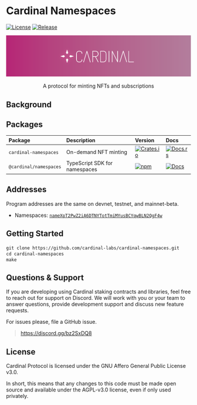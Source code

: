 # Cardinal Namespaces

[![License](https://img.shields.io/badge/license-AGPL%203.0-blue)](https://github.com/cardinal-labs/cardinal-namespaces/blob/master/LICENSE)
[![Release](https://github.com/cardinal-labs/cardinal-namespaces/actions/workflows/release.yml/badge.svg?branch=v0.0.27)](https://github.com/cardinal-labs/cardinal-namespaces/actions/workflows/release.yml)

<p align="center">
    <img src="./images/banner.png" />
</p>

<p align="center">
    A protocol for minting NFTs and subscriptions
</p>

## Background

## Packages

| Package                | Description                   | Version                                                                                                             | Docs                                                                                                            |
| :--------------------- | :---------------------------- | :------------------------------------------------------------------------------------------------------------------ | :-------------------------------------------------------------------------------------------------------------- |
| `cardinal-namespaces`  | On-demand NFT minting         | [![Crates.io](https://img.shields.io/crates/v/cardinal-namespaces)](https://crates.io/crates/cardinal-namespaces)   | [![Docs.rs](https://docs.rs/cardinal-namespaces/badge.svg)](https://docs.rs/cardinal-namespaces)                |
| `@cardinal/namespaces` | TypeScript SDK for namespaces | [![npm](https://img.shields.io/npm/v/@cardinal/namespaces.svg)](https://www.npmjs.com/package/@cardinal/namespaces) | [![Docs](https://img.shields.io/badge/docs-typedoc-blue)](https://cardinal-labs.github.io/cardinal-namespaces/) |

## Addresses

Program addresses are the same on devnet, testnet, and mainnet-beta.

- Namespaces: [`nameXpT2PwZ2iA6DTNYTotTmiMYusBCYqwBLN2QgF4w`](https://explorer.solana.com/address/nameXpT2PwZ2iA6DTNYTotTmiMYusBCYqwBLN2QgF4w)

## Getting Started

```
git clone https://github.com/cardinal-labs/cardinal-namespaces.git
cd cardinal-namespaces
make
```

## Questions & Support

If you are developing using Cardinal staking contracts and libraries, feel free to reach out for support on Discord. We will work with you or your team to answer questions, provide development support and discuss new feature requests.

For issues please, file a GitHub issue.

> https://discord.gg/bz2SxDQ8

## License

Cardinal Protocol is licensed under the GNU Affero General Public License v3.0.

In short, this means that any changes to this code must be made open source and available under the AGPL-v3.0 license, even if only used privately.
